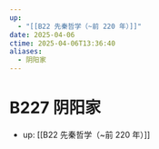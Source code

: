 ```yaml
---
up:
  - "[[B22 先秦哲学（~前 220 年）]]"
date: 2025-04-06
ctime: 2025-04-06T13:36:40
aliases:
  - 阴阳家
---
```


# B227 阴阳家

- up: [[B22 先秦哲学（~前 220 年）]]
